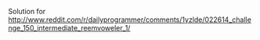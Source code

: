 Solution for http://www.reddit.com/r/dailyprogrammer/comments/1yzlde/022614_challenge_150_intermediate_reemvoweler_1/
